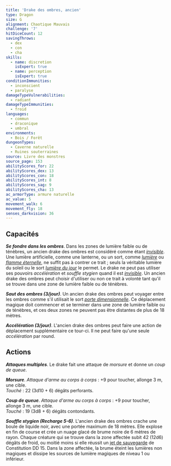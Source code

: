 ```yaml
---
title: 'Drake des ombres, ancien'
type: Dragon
size: G
alignment: Chaotique Mauvais
challenge: '7'
hitDiceCount: 12
savingThrows:
  - dex
  - con
  - cha
skills:
  - name: discretion
    isExpert: true
  - name: perception
    isExpert: true
conditionImmunities:
  - inconscient
  - paralyse
damageTypeVulnerabilities:
  - radiant
damageTypeImmunities:
  - froid
languages:
  - commun
  - draconique
  - umbral
environments:
  - Bois / Forêt
dungeonTypes:
  - Caverne naturelle
  - Ruines souterraines
source: Livre des monstres
source_page: 153
abilityScores_for: 22
abilityScores_dex: 13
abilityScores_con: 18
abilityScores_int: 8
abilityScores_sag: 9
abilityScores_cha: 13
ac_armorType: armure naturelle
ac_value: 5
movement_walk: 6
movement_fly: 18
senses_darkvision: 36
---
```

## Capacités
_**Se fondre dans les ombres**_. Dans les zones de lumière faible ou de ténèbres, un ancien drake des ombres est considéré comme étant [_invisible_](/gerer-la-sante-du-personnage/#invisible). Une lumière artificielle, comme une lanterne, ou un sort, comme [_lumière_](/grimoire/lumiere/) ou [_flamme éternelle_](/grimoire/flamme-eternelle/), ne suffit pas à contrer ce trait ; seuls la véritable lumière du soleil ou le sort [_lumière du jour_](/grimoire/lumiere-du-jour/) le permet. Le drake ne peut pas utiliser ses pouvoirs _accélération_ et _souffle stygien_ quand il est [_invisible_](/gerer-la-sante-du-personnage/#invisible). Un ancien drake des ombres peut choisir d'utiliser ou non ce trait à volonté tant qu'il se trouve dans une zone de lumière faible ou de ténèbres.

_**Saut des ombres (3/jour)**_. Un ancien drake des ombres peut voyager entre les ombres comme s'il utilisait le sort [_porte dimensionnelle_](/grimoire/porte-dimensionnelle/). Ce déplacement magique doit commencer et se terminer dans une zone de lumière faible ou de ténèbres, et ces deux zones ne peuvent pas être distantes de plus de 18 mètres.

_**Accélération (3/jour)**_. L'ancien drake des ombres peut faire une action de déplacement supplémentaire ce tour-ci. Il ne peut faire qu'une seule _accélération_ par round.

## Actions
_**Attaques multiples**_. Le drake fait une attaque de _morsure_ et donne un _coup de queue_.

_**Morsure**_. _Attaque d'arme au corps à corps_ : +9 pour toucher, allonge 3 m, une cible.  
_Touché_ : 22 (3d10 + 6) dégâts perforants.

_**Coup de queue**_. _Attaque d'arme au corps à corps_ : +9 pour toucher, allonge 3 m, une cible.  
_Touché_ : 19 (3d8 + 6) dégâts contondants.

_**Souffle stygien (Recharge 5-6)**_. L'ancien drake des ombres crache une boule de liquide noir, avec une portée maximum de 18 mètres. Elle explose en fin de course et crée un nuage glacé de brume noire de 6 mètres de rayon. Chaque créature qui se trouve dans la zone affectée subit 42 (12d6) dégâts de froid, ou moitié moins si elle réussit un [jet de sauvegarde](/utiliser-les-caracteristiques/#jets-de-sauvegarde) de Constitution DD 15. Dans la zone affectée, la brume éteint les lumières non magiques et dissipe les sources de lumière magiques de niveau 1 ou inférieur.
